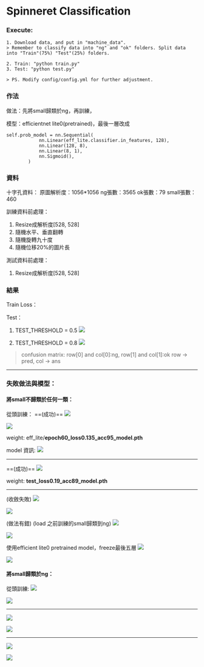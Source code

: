 # Spinneret Classification

### Execute:
    1. Download data, and put in "machine_data". 
    > Remember to classify data into "ng" and "ok" folders. Split data into "Train"(75%) "Test"(25%) folders.
    
    2. Train: "python train.py"
    3. Test: "python test.py"
    
    > PS. Modify config/config.yml for further adjustment.
    
### 作法

做法：先將small歸類於ng，再訓練，

模型：efficientnet lite0(pretrained)，最後一層改成
```python=
self.prob_model = nn.Sequential(
            nn.Linear(eff_lite.classifier.in_features, 128),
            nn.Linear(128, 8),
            nn.Linear(8, 1),
            nn.Sigmoid(),
        )
```

### 資料

十字孔資料：
原圖解析度：1056*1056
ng張數：3565
ok張數：79
small張數：460

訓練資料前處理：
1. Resize成解析度[528, 528]
2. 隨機水平、垂直翻轉
3. 隨機旋轉九十度
4. 隨機位移20%的圖片長

測試資料前處理：
1. Resize成解析度[528, 528]

### 結果
Train Loss：

Test：
1. TEST_THRESHOLD = 0.5
![](https://i.imgur.com/wxveyn8.png)

2. TEST_THRESHOLD = 0.8
![](https://i.imgur.com/KISAFH7.png)

> confusion matrix:
> row[0] and col[0]:ng, row[1] and col[1]:ok
> row -> pred, col -> ans

---------
### 失敗做法與模型：

#### 將small不歸類於任何一類：
從頭訓練：
==(成功)==
![](https://i.imgur.com/tWLtidE.png)


![](https://i.imgur.com/vNUIpra.png)

weight: eff_lite/**epoch60_loss0.135_acc95_model.pth**

model 資訊:
![](https://i.imgur.com/4KBfM9L.png)

---
==(成功)==
![](https://i.imgur.com/RjhYIuQ.png)

weight: **test_loss0.19_acc89_model.pth**

---

(收斂失敗)
![](https://i.imgur.com/2p2cap2.png)

![](https://i.imgur.com/XEvo4ll.png)


(做法有錯) (load 之前訓練的small歸類到ng)
![](https://i.imgur.com/bC8RXSE.png)

![](https://i.imgur.com/Dtjobhz.png)

使用efficient lite0 pretrained model，freeze最後五層
![](https://i.imgur.com/PM77nqX.png)

![](https://i.imgur.com/t938nz9.png)


#### 將small歸類於ng：

從頭訓練:
![](https://i.imgur.com/WiTimT5.png)

![](https://i.imgur.com/ETyEsuL.png)

---

![](https://i.imgur.com/V0Aawnh.png)

![](https://i.imgur.com/lYsRKEd.png)

---

![](https://i.imgur.com/yDjfs3K.png)

![](https://i.imgur.com/506OW4d.png)









